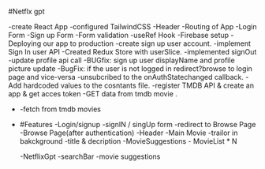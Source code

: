 #Netflx gpt

-create React App
-configured TailwindCSS
-Header
-Routing of App
-Login Form
-Sign up Form
-Form validation
-useRef Hook
-Firebase setup
-Deploying our app to production
-create sign up user account.
-implement Sign In user API
-Created Redux Store with userSlice.
-implemented signOut
-update profile api call
-BUGfix: sign up user displayName and profile picture update
-BugFix: if the user is not logged in redirect?browse to login page and vice-versa
-unsubcribed to the onAuthStatechanged callback.
-Add hardcoded values to the cosntants file.
-register TMDB API & create an app & get acces token
-GET data from tmdb movie .

- -fetch from tmdb movies

- #Features
  -Login/signup
  -signIN / singUp form
  -redirect to Browse Page
  -Browse Page(after authentication)
  -Header
  -Main Movie
  -trailor in bakckground
  -title & decription
  -MovieSuggestions - MovieList \* N

  -NetflixGpt
  -searchBar
  -movie suggestions
